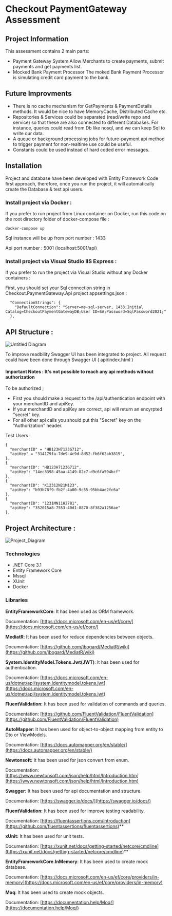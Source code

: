 # Checkout PaymentGateway Assessment

## Project Information

This assessment contains 2 main parts: 
- Payment Gateway System
  Allow Merchants to create payments, submit payments and get payments list.
- Mocked Bank Payment Processor 
  The moked Bank Payment Processor is simulating credit card payment to the bank.


## Future Improvments

- There is no cache mechanism for GetPayments & PaymentDetails methods. It would be nice to have MemoryCache, Distributed Cache etc.
- Repositories & Services could be separated (read/write repo and service) so that these are also connected to different Databases. 
For instance, queries could read from Db like nosql, and we can keep Sql to write our data.
- A queue or background processing jobs for future-payment api method to trigger payment for non-realtime use could be useful.
- Constants could be used instead of hard coded error messages.

## Installation

Project and database have been developed with Entity Framework Code first approach, therefore, once you run the project, it will automatically create the Database & test api users.

### Install project via Docker : 
If you prefer to run project from Linux container on Docker, run this code on the root directory folder of docker-compose file : 

```
docker-compose up
```
Sql instance will be up from port number : 1433

Api port number : 5001  (localhost:5001/api)


### Install project via Visual Studio IIS Express : 
If you prefer to run the project via Visual Studio without any Docker containers : 

First, you should set your Sql connection string in
Checkout.PaymentGateway.Api project appsettings.json : 

```
  "ConnectionStrings": {
    "DefaultConnection": "Server=ms-sql-server, 1433;Initial Catalog=CheckoutPaymentGatewayDB;User ID=SA;Password=SqlPassword2021;"
  },
```


## API Structure : 

![Untitled Diagram](https://user-images.githubusercontent.com/34062320/115704698-fad4a480-a36b-11eb-9d36-dbbb6b44aecc.png)


To improve readbility Swagger UI has been integrated to project. All request could have been done through Swagger UI ( api/index.html )

#### Important Notes : It's not possible to reach any api methods without authorization
To be authorized ; 
- First you should make a request to the /api/authentication endpoint with your merchantID and apiKey.
- If your merchantID and apiKey are correct, api will return an encyrpted "secret" key.
- For all other api calls you should put this "Secret" key on the "Authorization" header.

Test Users : 
  ```
  {
    "merchantID" = "HB123H7123G712",
    "apiKey" = "314179fa-7de9-4c9d-8d52-fb6f62ab3815",
  },
  {
    "merchantID": "HB123H7123G712",
    "apiKey": "14ec3398-45aa-4149-82c7-d9c6fa594bcf"
  },
  {
    "merchantID": "K12312N21M123",
    "apiKey": "b93b78f9-fb2f-4a00-9c55-95bb4ae2fc6a"
  },
  {
    "merchantID": "1231MN11H2781",
    "apiKey": "352015a8-7553-40d1-8870-8f382a1256ae"
  },
```


## Project Architecture : 
![Project_Diagram](https://user-images.githubusercontent.com/34062320/115612038-1d72a900-a2eb-11eb-9be6-99edba9c0797.png)

### Technologies
* .NET Core 3.1
* Entity Framework Core
* Mssql
* XUnit
* Docker

### Libraries

**EntityFrameworkCore**: It has been used as ORM framework.

Documentation: [https://docs.microsoft.com/en-us/ef/core/](https://docs.microsoft.com/en-us/ef/core/)

**MediatR**: It has been used for reduce dependencies between objects.

Documentation: [https://github.com/jbogard/MediatR/wiki](https://github.com/jbogard/MediatR/wiki)

**System.IdentityModel.Tokens.Jwt(JWT)**: It has been used for authentication.

Documentation: [https://docs.microsoft.com/en-us/dotnet/api/system.identitymodel.tokens.jwt](https://docs.microsoft.com/en-us/dotnet/api/system.identitymodel.tokens.jwt)

**FluentValidation:** It has been used for validation of commands and queries.

Documentation: [https://github.com/FluentValidation/FluentValidation](https://github.com/FluentValidation/FluentValidation)

**AutoMapper**: It has been used for object-to-object mapping from entity to Dto or ViewModels.

Documentation: [https://docs.automapper.org/en/stable/](https://docs.automapper.org/en/stable/)

**Newtonsoft:** It has been used for json convert from enum.

Documentation: [https://www.newtonsoft.com/json/help/html/Introduction.htm](https://www.newtonsoft.com/json/help/html/Introduction.htm)

**Swagger:** It has been used for api documentation and structure.

Documentation: [https://swagger.io/docs/](https://swagger.io/docs/)

**FluentValidation:** It has been used for improve testing readability.

Documentation: [https://fluentassertions.com/introduction](https://github.com/fluentassertions/fluentassertions)**

**xUnit:** It has been used for unit tests.

Documentation: [https://xunit.net/docs/getting-started/netcore/cmdline](https://xunit.net/docs/getting-started/netcore/cmdline)**

**EntityFrameworkCore.InMemory**: It has been used to create mock database.

Documentation: [https://docs.microsoft.com/en-us/ef/core/providers/in-memory](https://docs.microsoft.com/en-us/ef/core/providers/in-memory)

**Moq**: It has been used to create mock objects.

Documentation: [https://documentation.help/Moq/](https://documentation.help/Moq/)
